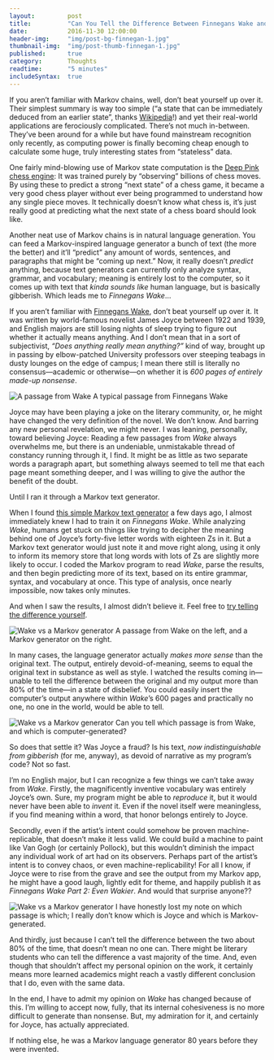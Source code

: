 ```yaml
---
layout:         post
title:          "Can You Tell the Difference Between Finnegans Wake and Total Nonsense?"
date:           2016-11-30 12:00:00
header-img:     "img/post-bg-finnegan-1.jpg"
thumbnail-img:  "img/post-thumb-finnegan-1.jpg"
published:      true
category:       Thoughts
readtime:       "5 minutes"
includeSyntax:	true
---
```


<p><span class='illuminated-letter'>I</span>f you aren’t familiar with Markov chains, well, don’t beat yourself up over it. Their simplest summary is way too simple (“a state that can be immediately deduced from an earlier state”, thanks <a href="https://en.wikipedia.org/wiki/Markov_chain" target="new">Wikipedia</a>!) and yet their real-world applications are ferociously complicated. There’s not much in-between. They’ve been around for a while but have found mainstream recognition only recently, as computing power is finally becoming cheap enough to calculate some huge, truly interesting states from “stateless” data.</p>

<p>One fairly mind-blowing use of Markov state computation is the <a href="https://erikbern.com/2014/11/29/deep-learning-for-chess/" target="new">Deep Pink chess engine</a>: It was trained purely by “observing” billions of chess moves. By using these to predict a strong “next state” of a chess game, it became a very good chess player without ever being programmed to understand how any single piece moves. It technically doesn’t know what chess is, it’s just really good at predicting what the next state of a chess board should look like.</p>

<p>Another neat use of Markov chains is in natural language generation. You can feed a Markov-inspired language generator a bunch of text (the more the better) and it’ll “predict” any amount of words, sentences, and paragraphs that might be “coming up next.” Now, it really doesn’t <i>predict</i> anything, because text generators can currently only analyze syntax, grammar, and vocabulary; meaning is entirely lost to the computer, so it comes up with text that <i>kinda sounds like</i> human language, but is basically gibberish. Which leads me to <i>Finnegans Wake</i>&hellip;</p>

<p>If you aren’t familiar with <a href="https://en.wikipedia.org/wiki/Finnegans_Wake" target="new">Finnegans Wake</a>, don’t beat yourself up over it. It was written by world-famous novelist James Joyce between 1922 and 1939, and English majors are still losing nights of sleep trying to figure out whether it actually means anything. And I don’t mean that in a sort of subjectivist, <i>“Does anything really mean anything?”</i> kind of way, brought up in passing by elbow-patched University professors over steeping teabags in dusty lounges on the edge of campus; I mean there still is literally no consensus—academic or otherwise—on whether it is <i>600 pages of entirely made-up nonsense</i>.</p>

<img src="https://union.io/images/repo/20161205-02--f031de.jpg" class="full" alt="A passage from Wake">
<span class="caption text-muted">A typical passage from Finnegans Wake</span>

<p>Joyce may have been playing a joke on the literary community, or, he might have changed the very definition of the novel. We don’t know. And barring any new personal revelation, we might never. I was leaning, personally, toward believing Joyce: Reading a few passages from <i>Wake</i> always overwhelms me, but there is an undeniable, unmistakable thread of constancy running through it, I find. It might be as little as two separate words a paragraph apart, but something always seemed to tell me that each page meant something deeper, and I was willing to give the author the benefit of the doubt.</p>

<p>Until I ran it through a Markov text generator.</p>

<p>When I found <a href="https://github.com/jsvine/markovify" target="new">this simple Markov text generator</a> a few days ago, I almost immediately knew I had to train it on <i>Finnegans Wake</i>. While analyzing <i>Wake</i>, humans get stuck on things like trying to decipher the meaning behind one of Joyce’s forty-five letter words with eighteen Zs in it. But a Markov text generator would just note it and move right along, using it only to inform its memory store that long words with lots of Zs are slightly more likely to occur. I coded the Markov program to read <i>Wake</i>, parse the results, and then begin predicting more of its text, based on its entire grammar, syntax, and vocabulary at once. This type of analysis, once nearly impossible, now takes only minutes.</p>

<p>And when I saw the results, I almost didn’t believe it. Feel free to <a href="https://union.io/wake" target="new">try telling the difference yourself</a>.</p>

<img src="https://union.io/images/repo/20161205-08--bb0d1a.jpg" class="full" alt="Wake vs a Markov generator">
<span class="caption text-muted">A passage from Wake on the left, and a Markov generator on the right.</span>

<p>In many cases, the language generator actually <i>makes more sense</i> than the original text. The output, entirely devoid-of-meaning, seems to equal the original text in substance as well as style. I watched the results coming in—unable to tell the difference between the original and my output more than 80% of the time—in a state of disbelief. You could easily insert the computer’s output anywhere within <i>Wake</i>’s 600 pages and practically no one, no one in the world, would be able to tell.</p>

<img src="https://union.io/images/repo/20161205-07--27bcfa.jpg" class="full" alt="Wake vs a Markov generator">
<span class="caption text-muted">Can you tell which passage is from Wake, and which is computer-generated?</span>

<p>So does that settle it? Was Joyce a fraud? Is his text, <i>now indistinguishable from gibberish</i> (for me, anyway), as devoid of narrative as my program’s code? Not so fast.</p>

<p>I’m no English major, but I can recognize a few things we can’t take away from <i>Wake</i>. Firstly, the magnificently inventive vocabulary was entirely Joyce’s own. Sure, my program might be able to <i>reproduce</i> it, but it would never have been able to <i>invent</i> it. Even if the novel itself were meaningless, if you find meaning within a word, that honor belongs entirely to Joyce.</p>

<p>Secondly, even if the artist’s intent could somehow be proven machine-replicable, that doesn’t make it less valid. We could build a machine to paint like Van Gogh (or certainly Pollock), but this wouldn’t diminish the impact any individual work of art had on its observers. Perhaps part of the artist’s intent is to convey chaos, or even machine-replicability! For all I know, if Joyce were to rise from the grave and see the output from my Markov app, he might have a good laugh, lightly edit for theme, and happily publish it as <i>Finnegans Wake Part 2: Even Wakier</i>. And would that surprise anyone??</p>

<img src="https://union.io/images/repo/20161205-06--6cc65e.jpg" class="full" alt="Wake vs a Markov generator">
<span class="caption text-muted">I have honestly lost my note on which passage is which; I really don’t know which is Joyce and which is Markov-generated.</span>

<p>And thirdly, just because I can’t tell the difference between the two about 80% of the time, that doesn’t mean no one can. There might be literary students who can tell the difference a vast majority of the time. And, even though that shouldn’t affect my personal opinion on the work, it certainly means more learned academics might reach a vastly different conclusion that I do, even with the same data.</p>

<p>In the end, I have to admit my opinion on <i>Wake</i> has changed because of this. I’m willing to accept now, fully, that its internal cohesiveness is no more difficult to generate than nonsense. But, my admiration for it, and certainly for Joyce, has actually appreciated.</p>

<p>If nothing else, he was a Markov language generator 80 years before they were invented.</p>
